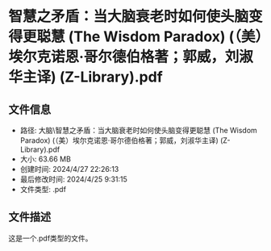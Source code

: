 ﻿# 智慧之矛盾：当大脑衰老时如何使头脑变得更聪慧 (The Wisdom Paradox) (（美）埃尔克诺恩·哥尔德伯格著；郭威，刘淑华主译) (Z-Library).pdf

## 文件信息
- 路径: 大脑\智慧之矛盾：当大脑衰老时如何使头脑变得更聪慧 (The Wisdom Paradox) (（美）埃尔克诺恩·哥尔德伯格著；郭威，刘淑华主译) (Z-Library).pdf
- 大小: 63.66 MB
- 创建时间: 2024/4/27 22:26:13
- 最后修改时间: 2024/4/25 9:31:15
- 文件类型: .pdf

## 文件描述
这是一个.pdf类型的文件。

